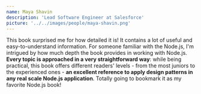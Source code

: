 ```yaml
---
name: Maya Shavin
description: 'Lead Software Engineer at Salesforce'
picture: '../../images/people/maya-shavin.png'
---
```


This book surprised me for how detailed it is! It contains a lot of useful and easy-to-understand information. For someone familiar with the Node.js, I'm intrigued by how much depth the book provides in working with Node.js. **Every topic is approached in a very straightforward way**: while being practical, this book offers different readers' levels - from the most juniors to the experienced ones - **an excellent reference to apply design patterns in any real scale Node.js application**. Totally going to bookmark it as my favorite Node.js book!
